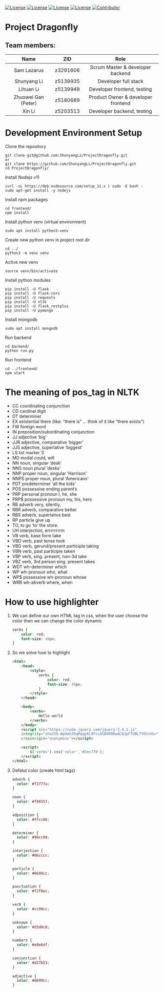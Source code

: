 [![License](https://img.shields.io/badge/License-React-blue.svg)](https://angular.io/) [![License](https://img.shields.io/badge/License-Flask%20Restful%20API-blue.svg)](https://flask-restful.readthedocs.io/en/latest/) [![License](https://img.shields.io/badge/License-MongoDB-blue.svg)](https://www.sqlite.org/index.html) [![License](https://img.shields.io/badge/License-Python3-blue.svg)](https://www.python.org/) [![Contributor](https://img.shields.io/badge/Contributor-5-brightgreen)](https://github.com/ShunyangLi/ProjectDragonfly/graphs/contributors)

# Project Dragonfly

## Team members:

|      **Name**       | **ZID**  |              **Role**              |
| :-----------------: | :------: | :--------------------------------: |
|     Sam Lazarus     | z3291606 |  Scrum Master & developer backend  |
|     Shunyang Li     | z5139935 |        Developer full stack        |
|      Lihuan Li      | z5139949 |    Developer frontend, testing     |
| Zhuowei Gan (Peter) | z5180689 | Product Owner & developer frontend |
|       Xin Li        | z5203513 |     Developer backend, testing     |

# Development Environment Setup

Clone the repository
```
git clone git@github.com:ShunyangLi/ProjectDragonfly.git
or
git clone https://github.com/ShunyangLi/ProjectDragonfly.git
cd ProjectDragonfly/
```

Install Nodejs v11
```
curl -sL https://deb.nodesource.com/setup_11.x | sudo -E bash -
sudo apt-get install -y nodejs
```

Install npm packages
```
cd frontend/
npm install
```

Install python venv (virtual environment)
```
sudo apt install python3-venv
```

Create new python venv in project root dir
```
cd ../
python3 -m venv venv
```

Active new venv
```
source venv/bin/activate
```

Install python modules
```
pip install -U flask
pip install -U flask-cors
pip install -U requests
pip install -U nltk
pip install -U flask_restplus
pip install -U pymongo
```

Install mongodb
```
sudo apt install mongodb
```

Run backend
```
cd backend/
python run.py
```

Run frontend
```
cd ../frontend/
npm start
```

# The meaning of pos_tag in NLTK

- CC coordinating conjunction
- CD cardinal digit
- DT determiner
- EX existential there (like: “there is” … think of it like “there exists”)
- FW foreign word
- IN preposition/subordinating conjunction
- JJ adjective ‘big’
- JJR adjective, comparative ‘bigger’
- JJS adjective, superlative ‘biggest’
- LS list marker 1)
- MD modal could, will
- NN noun, singular ‘desk’
- NNS noun plural ‘desks’
- NNP proper noun, singular ‘Harrison’
- NNPS proper noun, plural ‘Americans’
- PDT predeterminer ‘all the kids’
- POS possessive ending parent’s
- PRP personal pronoun I, he, she
- PRP$ possessive pronoun my, his, hers
- RB adverb very, silently,
- RBR adverb, comparative better
- RBS adverb, superlative best
- RP particle give up
- TO, to go ‘to’ the store.
- UH interjection, errrrrrrrm
- VB verb, base form take
- VBD verb, past tense took
- VBG verb, gerund/present participle taking
- VBN verb, past participle taken
- VBP verb, sing. present, non-3d take
- VBZ verb, 3rd person sing. present takes
- WDT wh-determiner which
- WP wh-pronoun who, what
- WP$ possessive wh-pronoun whose
- WRB wh-abverb where, when

# How to use highlighter

1. We can define our own HTML tag in css, when the user choose the color then we can change the color dynamic

   ```css
   verbs {
       color: red;
       font-size: 40px;
   }
   ```

2. So we solve how to highlight

   ```html
   <html>
       <head>
           <style>
               verbs {
                   color: red;
                   font-size: 40px;
               }
           </style>
       </head>
   
       <body>
           <verbs>
               Hello world
           </verbs>
       </body>
       <script src="https://code.jquery.com/jquery-3.4.1.js" 
       integrity="sha256-WpOohJOqMqqyKL9FccASB9O0KwACQJpFTUBLTYOVvVU="
       crossorigin="anonymous"></script>
   
       <script>
           $('verbs').css('color','#2ec770');
       </script>
   </html>
   ```

3. Defalut color (create html tags)

   ```css
   adverb {
     color: #f2777a;
   }
   
   noun {
     color: #f99157;
   }
   
   adposition {
     color: #ffcc66;
   }
   
   determiner {
     color: #99cc99;
   }
   
   interjection {
     color: #66cccc;
   }
   
   particle {
     color: #6699cc;
   }
   
   punctuation {
     color: #f2f0ec;
   }
   
   verb {
     color: #cc99cc;
   }
   
   unknown {
     color: #d3d0c8;
   }
   
   numbers {
     color: #e8e6df;
   }
   
   conjunction {
     color: #d27b53;
   }
   
   adjective {
     color: #6699cc;
   }
   ```

   

